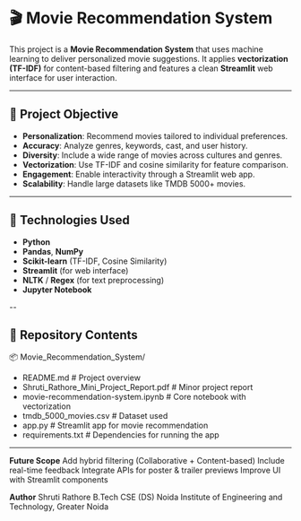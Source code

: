 # 🎬 Movie Recommendation System

This project is a **Movie Recommendation System** that uses machine learning to deliver personalized movie suggestions. It applies **vectorization (TF-IDF)** for content-based filtering and features a clean **Streamlit** web interface for user interaction.

---

## 📌 Project Objective

- **Personalization**: Recommend movies tailored to individual preferences.
- **Accuracy**: Analyze genres, keywords, cast, and user history.
- **Diversity**: Include a wide range of movies across cultures and genres.
- **Vectorization**: Use TF-IDF and cosine similarity for feature comparison.
- **Engagement**: Enable interactivity through a Streamlit web app.
- **Scalability**: Handle large datasets like TMDB 5000+ movies.

---

## 🧠 Technologies Used

- **Python**
- **Pandas**, **NumPy**
- **Scikit-learn** (TF-IDF, Cosine Similarity)
- **Streamlit** (for web interface)
- **NLTK** / **Regex** (for text preprocessing)
- **Jupyter Notebook**

--

## 📁 Repository Contents

📦 Movie_Recommendation_System/
- README.md # Project overview
- Shruti_Rathore_Mini_Project_Report.pdf # Minor project report
- movie-recommendation-system.ipynb # Core notebook with vectorization
- tmdb_5000_movies.csv # Dataset used
- app.py # Streamlit app for movie recommendation
- requirements.txt # Dependencies for running the app

---

**Future Scope**
Add hybrid filtering (Collaborative + Content-based)
Include real-time feedback
Integrate APIs for poster & trailer previews
Improve UI with Streamlit components

**Author**
Shruti Rathore
B.Tech CSE (DS)
Noida Institute of Engineering and Technology, Greater Noida


